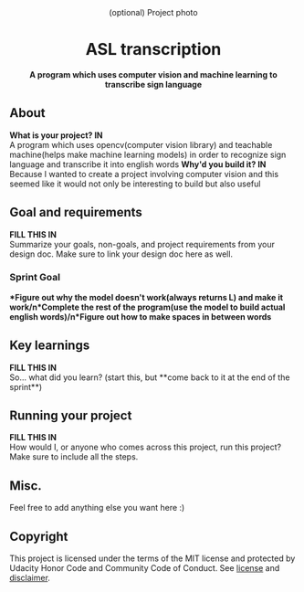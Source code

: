 <div align="center">(optional) Project photo</div>
<h1 align="center">ASL transcription</h1>
<p align="center"><strong>A program which uses computer vision and machine learning to transcribe sign language</strong>
<br/>

<h2>About</h2>
<strong>What is your project? IN</strong><br/>
A program which uses opencv(computer vision library) and teachable machine(helps make machine learning models) in order to recognize sign language and transcribe it into english words
<strong>Why'd you build it? IN</strong><br/>
Because I wanted to create a project involving computer vision and this seemed like it would not only be interesting to build but also useful

<h2>Goal and requirements</h2>
<strong>FILL THIS IN</strong><br/>
 Summarize your goals, non-goals, and project requirements from your design doc. Make sure to link your design doc here as well.
 
 <h3>Sprint Goal</h3>
<strong>*Figure out why the model doesn't work(always returns L) and make it work/n*Complete the rest of the program(use the model to build actual english words)/n*Figure out how to make spaces in between words</strong><br/>

<h2>Key learnings</h2>
<strong>FILL THIS IN</strong><br/>
So... what did you learn? (start this, but **come back to it at the end of the sprint**)

<h2>Running your project</h2>
<strong>FILL THIS IN</strong><br/>
How would I, or anyone who comes across this project, run this project? Make sure to include all the steps.

<h2>Misc.</h2>
Feel free to add anything else you want here :)

<h2>Copyright</h2>
This project is licensed under the terms of the MIT license and protected by Udacity Honor Code and Community Code of Conduct. See <a href="LICENSE.md">license</a> and <a href="LICENSE.DISCLAIMER.md">disclaimer</a>.
